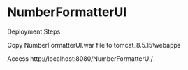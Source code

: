 # NumberFormatterUI
Deployment Steps

Copy NumberFormatterUI.war file to tomcat_8.5.15\webapps

Access http://localhost:8080/NumberFormatterUI/
